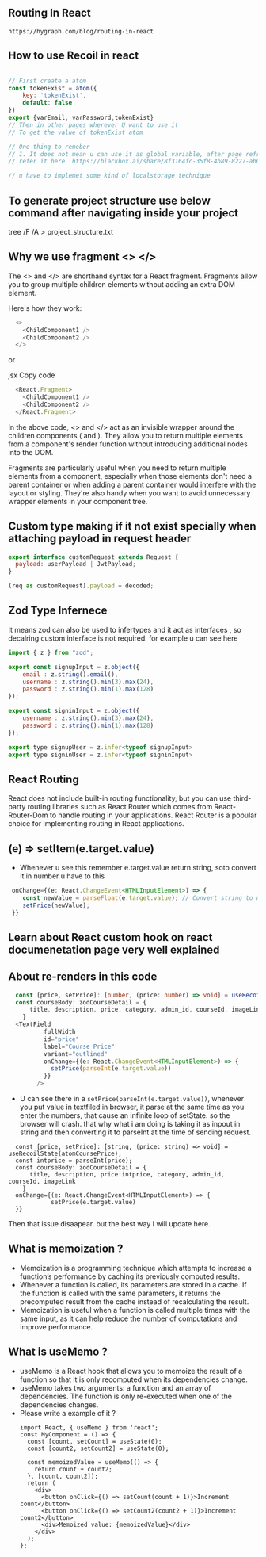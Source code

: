 ## Routing In React
    https://hygraph.com/blog/routing-in-react

## How to use Recoil in react

```javascript

// First create a atom 
const tokenExist = atom({
    key: 'tokenExist',
    default: false
})
export {varEmail, varPassword,tokenExist} 
// Then in other pages wherever U want to use it 
// To get the value of tokenExist atom

// One thing to remeber
// 1. It does not mean u can use it as global variable, after page refresh it lost it's value. I think it's main use is to prevent passing down the state variable between the multiple .components. using atoms we can easily create a atom and pass it .
// refer it here  https://blackbox.ai/share/8f3164fc-35f8-4b89-8227-ab61ebd3f6d9

// u have to implemet some kind of localstorage technique
```

## To generate project structure use below command after navigating inside your project

tree /F /A > project_structure.txt

## Why we use fragment <> </>


The <> and </> are shorthand syntax for a React fragment. Fragments allow you to group multiple children elements without adding an extra DOM element.

  Here's how they work:
```javascript
  <>
    <ChildComponent1 />
    <ChildComponent2 />
  </>
```
or

jsx
Copy code
```javascript
  <React.Fragment>
    <ChildComponent1 />
    <ChildComponent2 />
  </React.Fragment>
```
In the above code, <> and </> act as an invisible wrapper around the children components (<ChildComponent1 /> and <ChildComponent2 />). They allow you to return multiple elements from a component's render function without introducing additional nodes into the DOM.

Fragments are particularly useful when you need to return multiple elements from a component, especially when those elements don't need a parent container or when adding a parent container would interfere with the layout or styling. They're also handy when you want to avoid unnecessary wrapper elements in your component tree.



## Custom type making if it not exist specially when attaching payload in request header

```javascript
export interface customRequest extends Request {
  payload: userPayload | JwtPayload;
}

(req as customRequest).payload = decoded;

```

## Zod Type Infernece

It means zod can also be used to infertypes and it act as interfaces , so decalring custom interface is not required.
for example u can see here 

```javascript
import { z } from "zod";

export const signupInput = z.object({
    email : z.string().email(),
    username : z.string().min(3).max(24),
    password : z.string().min(1).max(128)
});

export const signinInput = z.object({
    username : z.string().min(3).max(24),
    password : z.string().min(1).max(128)
});

export type signupUser = z.infer<typeof signupInput>
export type signinUser = z.infer<typeof signinInput>

```

## React Routing 
React does not include built-in routing functionality, but you can use third-party routing libraries such as React Router which comes 
from React-Router-Dom to handle routing in your applications. React Router is a popular choice for implementing routing in React applications.


## (e) => setItem(e.target.value)
- Whenever u see this remember e.target.value return string, soto convert it in number u have to this

```typescript
 onChange={(e: React.ChangeEvent<HTMLInputElement>) => { 
    const newValue = parseFloat(e.target.value); // Convert string to number
    setPrice(newValue);
 }}
```

## Learn about React custom hook on react documenetation page very well explained

## About re-renders in this code

```typescript
  const [price, setPrice]: [number, (price: number) => void] = useRecoilState(atomCoursePrice);
  const courseBody: zodCourseDetail = {
      title, description, price, category, admin_id, courseId, imageLink
    }
  <TextField
          fullWidth
          id="price"
          label="Course Price"
          variant="outlined"
          onChange={(e: React.ChangeEvent<HTMLInputElement>) => {
            setPrice(parseInt(e.target.value))
          }}
        />

```
- U can see there in a `setPrice(parseInt(e.target.value))`, whenever you put value in textfiled in browser, it parse at the same time as you enter the numbers, that cause an infinite loop of setState. so the browser will crash.
that why what i am doing is taking it as inpout in string and then converting it to parseInt at the time of sending request.

```tsx
  const [price, setPrice]: [string, (price: string) => void] = useRecoilState(atomCoursePrice);
  const intprice = parseInt(price);
  const courseBody: zodCourseDetail = {
      title, description, price:intprice, category, admin_id, courseId, imageLink
    }
  onChange={(e: React.ChangeEvent<HTMLInputElement>) => {
            setPrice(e.target.value)
  }}
```
Then that issue disaapear. but the best way I will update here.

## What is memoization ?
- Memoization is a programming technique which attempts to increase a function’s performance by caching its previously computed results.
- Whenever a function is called, its parameters are stored in a cache. If the function is called with the same parameters, it returns the precomputed result from the cache instead of recalculating the result.
- Memoization is useful when a function is called multiple times with the same input, as it can help reduce the number of computations and improve performance.
## What is useMemo ?
- useMemo is a React hook that allows you to memoize the result of a function so that it is only recomputed when its dependencies change.
- useMemo takes two arguments: a function and an array of dependencies. The function is only re-executed when one of the dependencies changes.
- Please write a example of it ?
  ```tsx
  import React, { useMemo } from 'react';
  const MyComponent = () => {
    const [count, setCount] = useState(0);
    const [count2, setCount2] = useState(0);

    const memoizedValue = useMemo(() => {
      return count + count2;
    }, [count, count2]);
    return (
      <div>
        <button onClick={() => setCount(count + 1)}>Increment count</button>
        <button onClick={() => setCount2(count2 + 1)}>Increment count2</button>
        <div>Memoized value: {memoizedValue}</div>
      </div>
    );
  };
  ```
